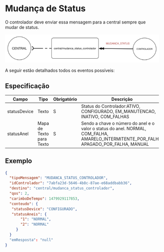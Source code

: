 # Mudança de Status
O controlador deve enviar essa mensagem para a central sempre que mudar de status.

![CONFIGURACAO_CONTROLADOR_CENTRAL](../../img/mudanca_status.png)


A seguir estão detalhados todos os eventos possíveis:

## Especificação 
| Campo| Tipo | Obrigatório| Descrição |
| ------|-----------|----------- | ----------------------- |
| statusDevice      | Texto      |S| Status do Controlador:ATIVO, CONFIGURADO, EM_MANUTENCAO, INATIVO, COM_FALHAS|
| statusAnel        | Mapa de Texto para Texto |S| Sendo a chave o número do anel e o valor o status do anel. NORMAL, COM_FALHA, AMARELO_INTERMITENTE_POR_FALHA, APAGADO_POR_FALHA, MANUAL |


## Exemplo


```JSON
{
  "tipoMensagem": "MUDANCA_STATUS_CONTROLADOR",
  "idControlador": "7abfa23d-5646-4b8c-87ae-e68addbabb36",
  "destino": "central/mudanca_status_controlador",
  "qos": 2,
  "carimboDeTempo": 1479929117853,
  "conteudo": {
   "statusDevice": "CONFIGURADO",
   "statusAneis": {
       "1": "NORMAL",
       "2": "NORMAL"
     }
  }
  "emResposta": "null"
}
```






